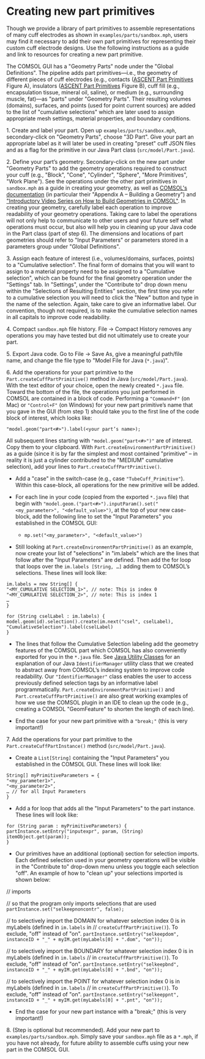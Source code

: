 # Creating new part primitives
Though we provide a library of part primitives to assemble
representations of many cuff electrodes as shown in
`examples/parts/sandbox.mph`, users may find it necessary to add their own
part primitives for representing their custom cuff electrode designs.
Use the following instructions as a guide and link to resources for
creating a new part primitive.

The COMSOL GUI has a "Geometry Parts" node under the "Global
Definitions". The pipeline adds part primitives—i.e., the geometry of
different pieces of cuff electrodes (e.g., contacts ([ASCENT Part Primitives](Cuff_Primitives) Figure A),
insulators ([ASCENT Part Primitives](Cuff_Primitives) Figure B), cuff fill (e.g., encapsulation tissue,
mineral oil, saline), or medium (e.g., surrounding muscle, fat)—as
"parts" under "Geometry Parts". Their resulting volumes (domains),
surfaces, and points (used for point current sources) are added to the
list of "cumulative selections" which are later used to assign
appropriate mesh settings, material properties, and boundary conditions.

1\. Create and label your part. Open up `examples/parts/sandbox.mph`,
secondary-click on "Geometry Parts", choose "3D Part". Give your part an
appropriate label as it will later be used in creating "preset" cuff
JSON files and as a flag for the primitive in our Java Part class
(`src/model/Part.java`).

2\. Define your part’s geometry. Secondary-click on the new part under
"Geometry Parts" to add the geometry operations required to construct
your cuff (e.g., "Block", "Cone", "Cylinder", "Sphere", "More
Primitives", "Work Plane"). See the operations under the other part
primitives in `sandbox.mph` as a guide in creating your geometry, as well
as [COMSOL's
documentation](https://cdn.comsol.com/doc/5.5/IntroductionToCOMSOLMultiphysics.pdf)
(in particular their "Appendix A – Building a Geometry") and
["Introductory Video Series on How to Build Geometries in
COMSOL"](https://www.comsol.com/video/introductory-video-series-on-how-to-build-geometries-in-comsol).
In creating your geometry, carefully label each operation to improve
readability of your geometry operations. Taking care to label the
operations will not only help to communicate to other users and your
future self what operations must occur, but also will help you in
cleaning up your Java code in the Part class (part of step 6). The
dimensions and locations of part geometries should refer to "Input
Parameters" or parameters stored in a parameters group under "Global
Definitions".

3\. Assign each feature of interest (i.e., volumes/domains, surfaces,
points) to a "Cumulative selection". The final form of domains that you
will want to assign to a material property need to be assigned to a
"Cumulative selection", which can be found for the final geometry
operation under the "Settings" tab. In "Settings", under the "Contribute
to" drop down menu within the "Selections of Resulting Entities"
section, the first time you refer to a cumulative selection you will
need to click the "New" button and type in the name of the selection.
Again, take care to give an informative label. Our convention, though
not required, is to make the cumulative selection names in all capitals
to improve code readability.

4\. Compact `sandbox.mph` file history. File -\> Compact History removes
any operations you may have tested but did not ultimately use to create
your part.

5\. Export Java code. Go to File -\> Save As, give a meaningful
path/file name, and change the file type to "Model File for Java
(`*.java`)".

6\. Add the operations for your part primitive to the
`Part.createCuffPartPrimitive()` method in Java (`src/model/Part.java`).
With the text editor of your choice, open the newly created `*.java`
file. Toward the bottom of the file, the operations you just performed
in COMSOL are contained in a block of code. Performing a `"Command+F"` (on
Mac) or `"Control+F"` (on Windows) for your new part primitive’s name that
you gave in the GUI (from step 1) should take you to the first line of
the code block of interest, which looks like:

```
"model.geom("part<#>").label(<your part’s name>);
```

All subsequent lines starting with `"model.geom("part<#>")"` are of
interest. Copy them to your clipboard. With
`Part.createEnvironmentPartPrimitive()` as a guide (since it is by far the
simplest and most contained "primitive" – in reality it is just a
cylinder contributed to the "MEDIUM" cumulative selection), add your
lines to `Part.createCuffPartPrimitive()`.

  - Add a "case" in the switch-case (e.g., case `"TubeCuff_Primitive"`).
    Within this case-block, all operations for the new primitive will be
    added.

  - For each line in your code (copied from the exported `*.java` file)
    that begin with
    `"model.geom.("part<#>").inputParam().set("<my_parameter>",
    "<default_value>")`, at the top of your new case-block, add the
    following line to set the "Input Parameters" you established in the
    COMSOL GUI:

      - `mp.set("<my_parameter>", "<default_value>")`

  - Still looking at `Part.createEnvironmentPartPrimitive()` as an
    example, now create your list of "selections" in "im.labels" which
    are the lines that follow after the "Input Parameters" are defined.
    Then add the for loop that loops over the `im.labels [String, …]`
    adding them to COMSOL’s selections. These lines will look like:

```
im.labels = new String[] {
"<MY_CUMULATIVE SELECTION_1>", // note: This is index 0
"<MY_CUMULATIVE SELECTION_2>", // note: This is index 1
…
}
```

```
for (String cselLabel : im.labels) {
model.geom(id).selection().create(im.next("csel", cselLabel),
"CumulativeSelection").label(cselLabel)
}
```

  - The lines that follow the Cumulative Selection labeling add the
    geometry features of the COMSOL part which COMSOL has also
    conveniently exported for you in the `*.java` file. See [Java Utility Classes](../Code_Hierarchy/Java.md#java-utility-classes) for an explanation of our Java
    `IdentifierManager` utility class that we created to abstract away from COMSOL’s
    indexing system to improve code readability. Our `"IdentifierManager"`
    class enables the user to access previously defined selection tags
    by an informative label programmatically.
    `Part.createEnvironmentPartPrimitive()` and
    `Part.createCuffPartPrimitive()` are also great working examples of
    how we use the COMSOL plugin in an IDE to clean up the code (e.g.,
    creating a COMSOL "GeomFeature" to shorten the length of each line).

  - End the case for your new part primitive with a `"break;"` (this is
    very important\!)

7\. Add the operations for your part primitive to the
`Part.createCuffPartInstance()` method (`src/model/Part.java`).

  - Create a `List[String]` containing the "Input Parameters" you
    established in the COMSOL GUI. These lines will look like:

```
String[] myPrimitiveParameters = {
"<my_parameter1>",
"<my_parameter2>",
… // for all Input Parameters
}
```

  - Add a for loop that adds all the "Input Parameters" to the part
    instance. These lines will look like:

```
for (String param : myPrimitiveParameters) {
partInstance.setEntry("inputexpr", param, (String) itemObject.get(param));
}
```

  - Our primitives have an additional (optional) section for selection
    imports. Each defined selection used in your geometry operations
    will be visible in the "Contribute to" drop-down menu unless you
    toggle each selection "off". An example of how to "clean up" your
    selections imported is shown below:

// imports

// so that the program only imports selections that are used
`partInstance.set("selkeepnoncontr", false);`

// to selectively import the DOMAIN for whatever selection index 0 is in
myLabels (defined in `im.labels` in
// `createCuffPartPrimitive()`). To exclude, "off" instead of "on".
`partInstance.setEntry("selkeepdom", instanceID + "_" +
myIM.get(myLabels[0] + ".dom", "on"));`

// to selectively import the BOUNDARY for whatever selection index 0 is
in myLabels (defined in `im.labels`
// in `createCuffPartPrimitive()`). To exclude, "off" instead of "on".
`partInstance.setEntry("selkeepbnd", instanceID + "_" +
myIM.get(myLabels[0] + ".bnd", "on"));`

// to selectively import the POINT for whatever selection index 0 is in
myLabels (defined in `im.labels`
// in `createCuffPartPrimitive()`). To exclude, "off" instead of "on".
`partInstance.setEntry("selkeeppnt", instanceID + "_" +
myIM.get(myLabels[0] + ".pnt", "on"));`

  - End the case for your new part instance with a "break;" (this is
    very important\!)

8\. (Step is optional but recommended). Add your new part to
`examples/parts/sandbox.mph`. Simply save your `sandbox.mph` file as a
`*.mph`, if you have not already, for future ability to assemble cuffs
using your new part in the COMSOL GUI.
